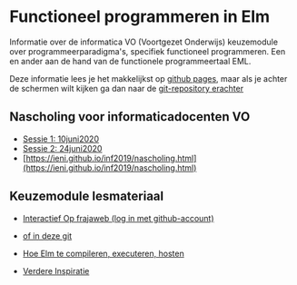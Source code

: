 # Functioneel programmeren in Elm

Informatie over de informatica VO (Voortgezet Onderwijs) keuzemodule over programmeerparadigma's, specifiek functioneel programmeren. Een en ander aan de hand van de functionele programmeertaal EML.

Deze informatie lees je het makkelijkst op
[github pages](https://paradigmafunctioneel.github.io/functioneelElm/), maar als je achter de schermen wilt kijken ga dan naar de
[git-repository erachter](https://github.com/ParadigmaFunctioneel/functioneelElm)

## Nascholing voor informaticadocenten VO

+ [Sessie 1: 10juni2020](scholing/)
+ [Sessie 2: 24juni2020](scholing/sessie2TeVroeg)
+ [https://ieni.github.io/inf2019/nascholing.html](https://ieni.github.io/inf2019/nascholing.html)


## Keuzemodule lesmateriaal

+ [Interactief Op frajaweb (log in met github-account)](https://jupyterhub.frajaweb.com/hub/login)
+ [of in deze git](https://github.com/ParadigmaFunctioneel/functioneelElm/tree/master/notebooks)
+ [Hoe Elm te compileren, executeren, hosten](host/)

+ [Verdere Inspiratie](allsorts/readme)
